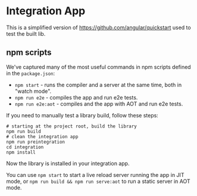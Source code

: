 # Integration App

This is a simplified version of https://github.com/angular/quickstart used to test the built lib.

## npm scripts

We've captured many of the most useful commands in npm scripts defined in the `package.json`:

* `npm start` - runs the compiler and a server at the same time, both in "watch mode".
* `npm run e2e` - compiles the app and run e2e tests.
* `npm run e2e:aot` - compiles and the app with AOT and run e2e tests.


If you need to manually test a library build, follow these steps:
```
# starting at the project root, build the library
npm run build
# clean the integration app
npm run preintegration
cd integration
npm install
```

Now the library is installed in your integration app. 

You can use `npm start` to start a live reload server running the app in JIT mode, or `npm run build && npm run serve:aot` to run a static server in AOT mode.
